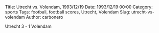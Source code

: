 Title: Utrecht vs. Volendam, 1993/12/19
Date: 1993/12/19 00:00
Category: sports
Tags: football, football scores, Utrecht, Volendam
Slug: utrecht-vs-volendam
Author: carbonero


Utrecht 3 - 1 Volendam
